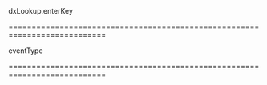 <!--id-->dxLookup.enterKey<!--/id-->
===========================================================================
<!--hidden--><!--/hidden-->
<!--type-->eventType<!--/type-->
===========================================================================

